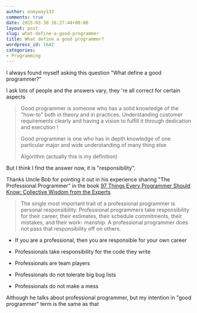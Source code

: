 ```yaml
---
author: onmyway133
comments: true
date: 2015-03-30 16:27:44+00:00
layout: post
slug: what-define-a-good-programmer
title: What define a good programmer?
wordpress_id: 1642
categories:
- Programming
---
```


I always found myself asking this question "What define a good programmer?"

I ask lots of people and the answers vary, they 're all correct for certain aspects



<blockquote>
  Good programmer is someone who has a solid knowledge of the "how-to" both in theory and in practices. Understanding customer requirements clearly and having a vision to fulfill it through dedication and execution !
  
  Good programmer is one who has in depth knowledge of one particular major and wide understanding of many thing else
  
  Algorithm (actually this is my definition)
</blockquote>



But I think I find the answer now, it is "responsibility".

Thanks Uncle Bob for pointing it out in his experience sharing "The Professional Programmer" in the book [97 Things Every Programmer Should Know: Collective Wisdom from the Experts](http://www.amazon.com/Things-Every-Programmer-Should-Know/dp/0596809484)



<blockquote>
  The single most important trait of a professional programmer is personal responsibility. Professional programmers take responsibility for their career, their estimates, their schedule commitments, their mistakes, and their work- manship. A professional programmer does not pass that responsibility off on others.
</blockquote>







  * If you are a professional, then you are responsible for your own career


  * Professionals take responsibility for the code they write


  * Professionals are team players


  * Professionals do not tolerate big bug lists


  * Professionals do not make a mess



Although he talks about professional programmer, but my intention in "good programmer" term is the same as that
